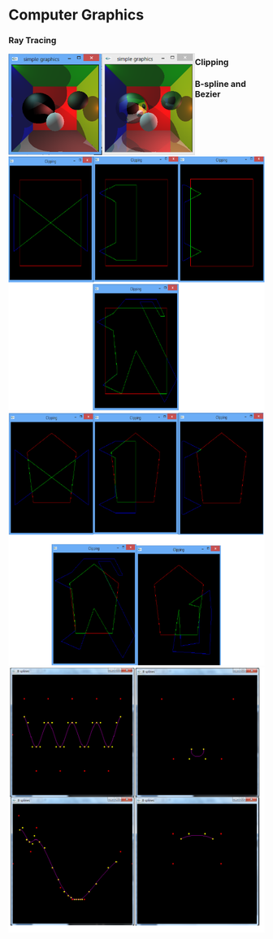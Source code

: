 # Computer Graphics

### Ray Tracing
<a style="float:left;">
    <img src="https://github.com/mincongzhang/ComputerGraphics/raw/master/Shadow.png" height="200"/>
</a>
    <a style="float:left;">
    <img src="https://github.com/mincongzhang/ComputerGraphics/raw/master/RecursiveRayTracing.png"  height="200"/>
</a>


### Clipping
<a style="float:left;">
    <img src="https://github.com/mincongzhang/ComputerGraphics/raw/master/4boundaries.bmp" height="500"/>
</a>
    <a style="float:left;">
    <img src="https://github.com/mincongzhang/ComputerGraphics/raw/master/5boundaries.bmp"  height="500"/>
</a>



### B-spline and Bezier

<img src="https://github.com/mincongzhang/ComputerGraphics/raw/master/B-spline.bmp" width="600" align="middle"/>

